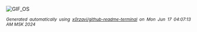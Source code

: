 <div align="justify">
<picture>
    <source media="(prefers-color-scheme: dark)" srcset="https://i.ibb.co/0D8RLbF/output-gif.gif">
    <source media="(prefers-color-scheme: light)" srcset="https://i.ibb.co/0D8RLbF/output-gif.gif">
    <img alt="GIF_OS" src="https://i.ibb.co/0D8RLbF/output-gif.gif">
</picture>

<sub><i>Generated automatically using [x0rzavi/github-readme-terminal](https://github.com/x0rzavi/github-readme-terminal) on Mon Jun 17 04:07:13 AM MSK 2024</i></sub>

</div>

<!-- Image deletion URL: https://ibb.co/cgMS9nC/327919dbe9adc16d46a032f430f6655e -->